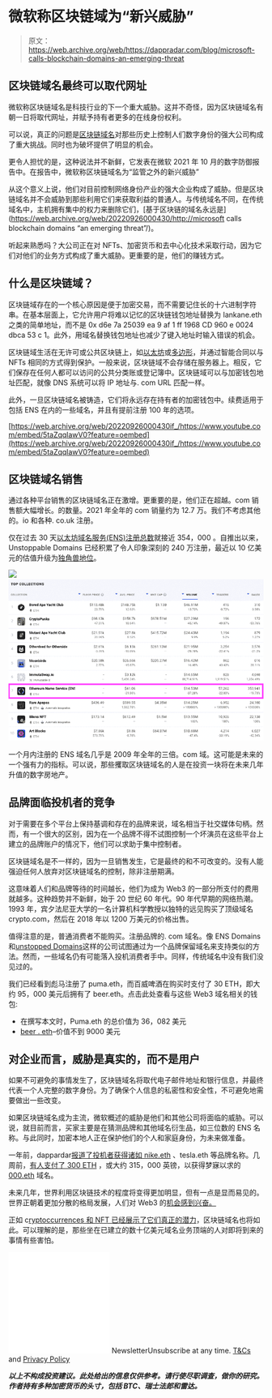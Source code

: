 # 微软称区块链域为“新兴威胁”

> 原文：<https://web.archive.org/web/https://dappradar.com/blog/microsoft-calls-blockchain-domains-an-emerging-threat>

## 区块链域名最终可以取代网址

微软称区块链域名是科技行业的下一个重大威胁。这并不奇怪，因为区块链域名有朝一日将取代网址，并赋予持有者更多的在线身份权利。

可以说，真正的问题是[区块链域名](/web/20220926000430/https://dappradar.com/blog/new-dapps-report-ens-domains-10k-club-numbers-dont-lie/)对那些历史上控制人们数字身份的强大公司构成了重大挑战。同时也为破坏提供了明显的机会。

更令人担忧的是，这种说法并不新鲜，它发表在微软 2021 年 10 月的数字防御报告中。在报告中，微软称区块链域名为“监管之外的新兴威胁”

从这个意义上说，他们对目前控制网络身份产业的强大企业构成了威胁。但是区块链域名并不会威胁到那些利用它们来获取利益的普通人。与传统域名不同，在传统域名中，主机拥有集中的权力来删除它们，[基于区块链的域名永远是](https://web.archive.org/web/20220926000430/http://microsoft calls blockchain domains “an emerging threat”/)。

听起来熟悉吗？大公司正在对 NFTs、加密货币和去中心化技术采取行动，因为它们对他们的业务方式构成了重大威胁。更重要的是，他们的赚钱方式。

## 什么是区块链域？

区块链域存在的一个核心原因是便于加密交易，而不需要记住长的十六进制字符串。在基本层面上，它允许用户将难以记忆的区块链钱包地址替换为 Iankane.eth 之类的简单地址，而不是 0x d6e 7a 25039 ea 9 af 1 ff 1968 CD 960 e 0024 dbca 53 c 1。此外，用域名替换钱包地址也减少了键入地址时输入错误的机会。

区块链域生活在无许可或公共区块链上，如[以太坊](https://web.archive.org/web/20220926000430/https://dappradar.com/nft/protocol/ethereum)或[多边形](https://web.archive.org/web/20220926000430/https://dappradar.com/nft/protocol/polygon)，并通过智能合同以与 NFTs 相同的方式得到保护。一般来说，区块链域不会存储在服务器上。相反，它们保存在任何人都可以访问的公共分类账或登记簿中。区块链域可以与加密钱包地址匹配，就像 DNS 系统可以将 IP 地址与. com URL 匹配一样。

此外，一旦区块链域名被铸造，它们将永远存在持有者的加密钱包中。续费适用于包括 ENS 在内的一些域名，并且有提前注册 100 年的选项。

[https://web.archive.org/web/20220926000430if_/https://www.youtube.com/embed/5taZqqlawV0?feature=oembed](https://web.archive.org/web/20220926000430if_/https://www.youtube.com/embed/5taZqqlawV0?feature=oembed)

## 区块链域名销售

通过各种平台销售的区块链域名正在激增。更重要的是，他们正在超越。com 销售额大幅增长。的数量。2021 年全年的 com 销量约为 12.7 万。我们不考虑其他的。io 和各种. co.uk 注册。

仅在过去 30 天[以太坊域名服务(ENS)注册总数](https://web.archive.org/web/20220926000430/https://dappradar.com/nft)就接近 354，000 。自推出以来，Unstoppable Domains 已经积累了令人印象深刻的 240 万注册，最近以 10 亿美元的估值升级为[独角兽地位](https://web.archive.org/web/20220926000430/https://www.forbesindia.com/article/crypto-made-easy/blockchain-domain-provider-unstoppable-domains-becomes-unicorn/78505/1)。

![](img/015cab9b225dd65dcf7ad9ccd3df76ec.png)![microsoft blockchain domains](img/d0a5415d3c10d1108fb313b153d08369.png)

一个月内注册的 ENS 域名几乎是 2009 年全年的三倍。com 域。这可能是未来的一个强有力的指标。可以说，那些攫取区块链域名的人是在投资一块将在未来几年升值的数字房地产。

## 品牌面临投机者的竞争

对于需要在多个平台上保持基调和存在的品牌来说，域名相当于社交媒体句柄。然而，有一个很大的区别，因为在一个品牌不得不试图控制一个坏演员在这些平台上建立的品牌账户的情况下，他们可以求助于集中控制者。

区块链域名是不一样的，因为一旦销售发生，它是最终的和不可改变的。没有人能强迫任何人放弃对区块链域名的控制，除非注册期满。

这意味着人们和品牌等待的时间越长，他们为成为 Web3 的一部分所支付的费用就越多。这种趋势并不新鲜，始于 20 世纪 60 年代。90 年代早期的网络热潮。1993 年，宾夕法尼亚大学的一名计算机科学教授以独特的远见购买了顶级域名 crypto.com，然后在 2018 年以 1200 万美元的价格出售。

值得注意的是，普通消费者不能购买。注册品牌的. com 域名。像 ENS Domains 和[unstopped Domains](https://web.archive.org/web/20220926000430/https://dappradar.com/hub/nft-explorer/collection/unstoppable-domains)这样的公司试图通过为一个品牌保留域名来支持类似的方法。然而，一些域名仍有可能落入投机消费者手中。同样，传统域名中没有我们没见过的。

我们已经看到彪马注册了 puma.eth，而百威啤酒在购买时支付了 30 ETH，即大约 95，000 美元后拥有了 beer.eth。点击此处查看与这些 Web3 域名相关的钱包:

*   在撰写本文时，Puma.eth 的总价值为 36，082 美元
*   [beer . eth](https://web.archive.org/web/20220926000430/https://dappradar.com/hub/wallet/eth/0x39dbfdd63fd491a228a5b601e0662a4014540347)–价值不到 9000 美元

## 对企业而言，威胁是真实的，而不是用户

如果不可避免的事情发生了，区块链域名将取代电子邮件地址和银行信息，并最终代表一个人完整的数字身份。为了确保个人信息的私密性和安全性，不可避免地需要做出一些改变。

如果区块链域名成为主流，微软概述的威胁是他们和其他公司将面临的威胁。可以说，就目前而言，买家主要是在猜测品牌和其他域名衍生品，如三位数的 ENS 名称。与此同时，加密本地人正在保护他们的个人和家庭身份，为未来做准备。

一年前，dappardar[报道了投机者获得诸如 nike.eth](https://web.archive.org/web/20220926000430/https://dappradar.com/blog/speculators-eye-up-ens-nft-domains) 、tesla.eth 等品牌名称。几周前，[有人支付了 300 ETH](https://web.archive.org/web/20220926000430/https://dappradar.com/blog/ens-registrations-surge-after-000-eth-sale-for-300-eth) ，或大约 315，000 英镑，以获得梦寐以求的 [000.eth](https://web.archive.org/web/20220926000430/https://dappradar.com/blog/ens-registrations-surge-after-000-eth-sale-for-300-eth) 域名。

未来几年，世界利用区块链技术的程度将变得更加明显，但有一点是显而易见的。世界正朝着更加分散的格局发展，人们对 Web3 的[机会感到兴奋。](https://web.archive.org/web/20220926000430/https://dappradar.com/)

正如 c[ryptoccurrences 和 NFT 已经展示了它们真正的潜力](/web/20220926000430/https://dappradar.com/blog/dappradar-x-bga-games-report-6/)，区块链域名也将如此。可以理解的是，那些坐在已建立的数十亿美元域名业务顶端的人对即将到来的事情有些害怕。

![](img/6d5a4a2d609c56e1a5771717e54ba759.png) NewsletterUnsubscribe at any time. [T&Cs](https://web.archive.org/web/20220926000430/https://dappradar.com/terms) and [Privacy Policy](https://web.archive.org/web/20220926000430/https://dappradar.com/privacy-policy)

***以上不构成投资建议。此处给出的信息仅供参考。请行使尽职调查，做你的研究。作者持有多种加密货币的头寸，包括 BTC、瑞士法郎和雷达。***
